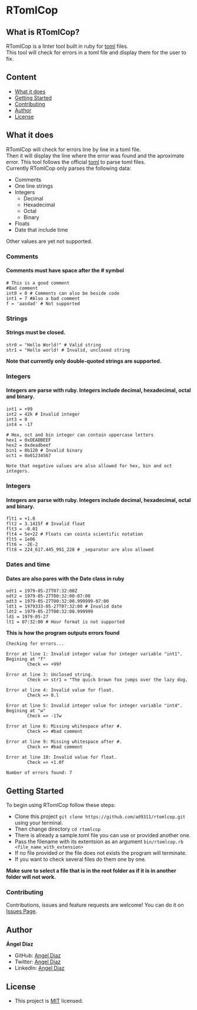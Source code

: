 # RTomlCop

## What is RTomlCop?

RTomlCop is a linter tool built in ruby for [toml](https://toml.io/en/index) files.</br>
This tool will check for errors in a toml file and display them for the user to fix.

## Content
* [What it does](#what-it-does)
* [Getting Started](#getting-started)
* [Contributing](#contributing)
* [Author](#author)
* [License](#license)

## What it does

RTomlCop will check for errors line by line in a toml file.</br>
Then it will display the line where the error was found and the aproximate error.
This tool follows the official [toml](https://toml.io/en/index) to parse toml files.</br>
Currently RTomlCop only parses the following data:
- Comments
- One line strings
- Integers
  - Decimal
  - Hexadecimal
  - Octal
  - Binary
- Floats
- Date that include time

Other values are yet not supported.

### Comments
#### Comments must have space after the # symbol
```
# This is a good comment
#Bad comment
int0 = 0 # Comments can also be beside code
int1 = 7 #Also a bad comment
f = 'aasdad' # Not supported
```

### Strings
#### Strings must be closed.
```
str0 = "Hello World!" # Valid string
str1 = "Hello world! # Invalid, unclosed string
```
**Note that currently only double-quoted strings are supported.**

### Integers
#### Integers are parse with ruby. Integers include decimal, hexadecimal, octal and binary.
```
int1 = +99 
int2 = 42k # Invalid integer
int3 = 0
int4 = -17

# Hex, oct and bin integer can contain uppercase letters
hex1 = 0xDEADBEEF
hex2 = 0xdeadbeef
bin1 = 0b120 # Invalid binary
oct1 = 0o01234567

Note that negative values are also allowed for hex, bin and oct integers.
```

### Integers
#### Integers are parse with ruby. Integers include decimal, hexadecimal, octal and binary.
```
flt1 = +1.0
flt2 = 3.1415f # Invalid float
flt3 = -0.01
flt4 = 5e+22 # Floats can cointa scientific notation
flt5 = 1e06 
flt6 = -2E-2
flt8 = 224_617.445_991_228 # _separator are also allowed
```

### Dates and time
#### Dates are also pares with the Date class in ruby
```
odt1 = 1979-05-27T07:32:00Z
odt2 = 1979-05-27T00:32:00-07:00
odt3 = 1979-05-27T00:32:00.999999-07:00
ldt1 = 1979333-05-27T07:32:00 # Invalid date
ldt2 = 1979-05-27T00:32:00.999999
ld1 = 1979-05-27
lt1 = 07:32:00 # Hour format is not supported
```

**This is how the program outputs errors found**
```
Checking for errors...
 
Error at line 1: Invalid integer value for integer variable "int1". Begining at "f"
        Check => +99f
 
Error at line 3: Unclosed string.
        Check => str1 = "The quick brown fox jumps over the lazy dog.
 
Error at line 4: Invalid value for float.
        Check => 0.l
 
Error at line 5: Invalid integer value for integer variable "int4". Begining at "w"
        Check => -17w
 
Error at line 6: Missing whitespace after #.
        Check => #bad comment
 
Error at line 9: Missing whitespace after #.
        Check => #bad comment
 
Error at line 10: Invalid value for float.
        Check => +1.0f

Number of errors found: 7
```

## Getting Started

To begin using RTomlCop follow these steps:
- Clone this project `git clone https://github.com/ad9311/rtomlcop.git` using your terminal.
- Then change directory `cd rtomlcop`
- There is already a sample.toml file you can use or provided another one.
- Pass the filename with its extentsion as an argument `bin/rtomlcop.rb <file_name_with_extension>`
- If no file provided or the file does not exists the program will terminate.
- If you want to check several files do them one by one.

**Make sure to select a file that is in the root folder as if it is in another folder will not work.**

### Contributing

Contributions, issues and feature requests are welcome!
You can do it on [Issues Page](https://github.com/ad9311/rtomlcop/issues).

## Author

**Ángel Díaz**

- GitHub: [Angel Diaz](https://github.com/ad9311)
- Twitter: [Angel Diaz](https://twitter.com/adiaz9311)
- LinkedIn: [Angel Diaz](https://www.linkedin.com/in/ad9311/)

## License

- This project is [MIT](./LICENSE) licensed.
